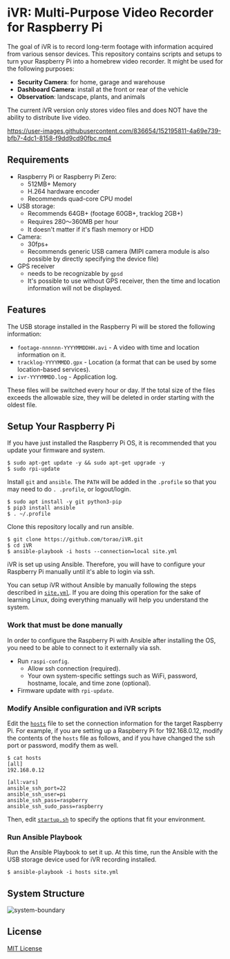 # iVR: Multi-Purpose Video Recorder for Raspberry Pi

The goal of iVR is to record long-term footage with information acquired from various sensor
devices. This repository contains scripts and setups to turn your Raspberry Pi into a homebrew
video recorder. It might be used for the following purposes:

* **Security Camera**: for home, garage and warehouse
* **Dashboard Camera**: install at the front or rear of the vehicle
* **Observation**: landscape, plants, and animals

The current iVR version only stores video files and does NOT have the ability to distribute live
video.

https://user-images.githubusercontent.com/836654/152195811-4a69e739-bfb7-4dc1-8158-f9dd9cd90fbc.mp4

## Requirements

* Raspberry Pi or Raspberry Pi Zero:
  * 512MB+ Memory
  * H.264 hardware encoder
  * Recommends quad-core CPU model
* USB storage:
  * Recommends 64GB+ (footage 60GB+, tracklog 2GB+)
  * Requires 280～360MB per hour
  * It doesn't matter if it's flash memory or HDD
* Camera:
  * 30fps+
  * Recommends generic USB camera (MIPI camera module is also possible by directly specifying the device file)
* GPS receiver
  * needs to be recognizable by `gpsd`
  * It's possible to use without GPS receiver, then the time and location information will not be
    displayed.

## Features

The USB storage installed in the Raspberry Pi will be stored the following information:

* `footage-nnnnnn-YYYYMMDDHH.avi` - A video with time and location information on it.
* `tracklog-YYYYMMDD.gpx` - Location (a format that can be used by some location-based services).
* `ivr-YYYYMMDD.log` - Application log.

These files will be switched every hour or day. If the total size of the files exceeds the allowable
size, they will be deleted in order starting with the oldest file.

## Setup Your Raspberry Pi

If you have just installed the Raspberry Pi OS, it is recommended that you update your firmware and
system.

```
$ sudo apt-get update -y && sudo apt-get upgrade -y
$ sudo rpi-update
```

Install `git` and `ansible`. The `PATH` will be added in the `.profile` so that you may need to do
`. .profile`, or logout/login.

```
$ sudo apt install -y git python3-pip
$ pip3 install ansible
$ . ~/.profile
```

Clone this repository locally and run ansible.

```
$ git clone https://github.com/torao/iVR.git
$ cd iVR
$ ansible-playbook -i hosts --connection=local site.yml
```

iVR is set up using Ansible. Therefore, you will have to configure your Raspberry Pi manually until
it's able to login via ssh.

You can setup iVR without Ansible by manually following the steps described in
[`site.yml`](/torao/iVR/tree/main/site.yml). If you are doing this operation for the sake of
learning Linux, doing everything manually will help you understand the system.

### Work that must be done manually

In order to configure the Raspberry Pi with Ansible after installing the OS, you need to be able to
connect to it externally via ssh.

- Run `raspi-config`.
  - Allow ssh connection (required).
  - Your own system-specific settings such as WiFi, password, hostname, locale, and time zone
    (optional).
- Firmware update with `rpi-update`.

### Modify Ansible configuration and iVR scripts

Edit the [`hosts`](/torao/iVR/tree/main/hosts) file to set the connection information for the target
Raspberry Pi. For example, if you are setting up a Raspberry Pi for 192.168.0.12, modify the
contents of the `hosts` file as follows, and if you have changed the ssh port or password, modify
them as well.

```
$ cat hosts
[all]
192.168.0.12

[all:vars]
ansible_ssh_port=22
ansible_ssh_user=pi
ansible_ssh_pass=raspberry
ansible_ssh_sudo_pass=raspberry
```

Then, edit [`startup.sh`](/torao/iVR/tree/main/files/bin/startup.sh) to specify the options that
fit your environment.

### Run Ansible Playbook

Run the Ansible Playbook to set it up. At this time, run the Ansible with the USB storage device
used for iVR recording installed.

```
$ ansible-playbook -i hosts site.yml
```

## System Structure

![system-boundary](https://user-images.githubusercontent.com/836654/152196050-de549dc6-e55d-4c96-9122-d0dfad279cec.png)

## License

[MIT License](/torao/iVR/tree/main/LICENSE)
